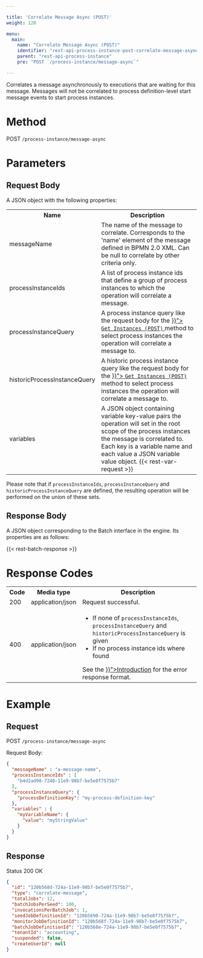 ```yaml
---

title: 'Correlate Message Async (POST)'
weight: 120

menu:
  main:
    name: "Correlate Message Async (POST)"
    identifier: "rest-api-process-instance-post-correlate-message-async"
    parent: "rest-api-process-instance"
    pre: "POST `/process-instance/message-async`"

---
```


Correlates a message asynchronously to executions that are waiting for this message.
Messages will not be correlated to process definition-level start message events to start process instances.

# Method

POST `/process-instance/message-async`


# Parameters

## Request Body

A JSON object with the following properties:

<table class="table table-striped">
  <tr>
    <th>Name</th>
    <th>Description</th>
  </tr>
  <tr>
    <td>messageName</td>
    <td>The name of the message to correlate. Corresponds to the 'name' element of the message defined in BPMN 2.0 XML. Can be null to correlate by other criteria only.</td>
  </tr>
  <tr>
    <td>processInstanceIds</td>
    <td>A list of process instance ids that define a group of process instances to which the operation will correlate a message.</td>
  </tr>
  <tr>
    <td>processInstanceQuery</td>
    <td>
      A process instance query like the request body for the
      <a href="../../reference/rest/process-instance/post-query.md#request-body" >}}">
        <code>Get Instances (POST)</code>
      </a> method to select process instances the operation will correlate a message to.
    </td>
  </tr>
  <tr>
    <td>historicProcessInstanceQuery</td>
    <td>
      A historic process instance query like the request body for the
      <a href="../../reference/rest/history/process-instance/post-process-instance-query.md#request-body" >}}">
        <code>Get Instances (POST)</code>
      </a> method to select process instances the operation will correlate a message to.
    </td>
  </tr>
  <tr>
    <td>variables</td>
    <td>A JSON object containing variable key-value pairs the operation will set in the root scope of the process instances the message is correlated to. 
    Each key is a variable name and each value a JSON variable value object. {{< rest-var-request >}}</td>
  </tr>
</table>

Please note that if `processInstanceIds`, `processInstanceQuery` and `historicProcessInstanceQuery` 
are defined, the resulting operation will be performed on the union of these sets.

## Response Body

A JSON object corresponding to the Batch interface in the engine. Its properties are as follows:

{{< rest-batch-response >}}


# Response Codes

<table class="table table-striped">
  <tr>
    <th>Code</th>
    <th>Media type</th>
    <th>Description</th>
  </tr>
  <tr>
    <td>200</td>
    <td>application/json</td>
    <td>Request successful.</td>
  </tr>
  <tr>
    <td>400</td>
    <td>application/json</td>
    <td>
      <ul>
        <li>If none of <code>processInstanceIds</code>, <code>processInstanceQuery</code> and <code>historicProcessInstanceQuery</code> is given</li>
        <li>If no process instance ids where found</li>
      </ul>
      See the <a href="../../reference/rest/overview/_index.md#error-handling" >}}">Introduction</a> for the error response format.
    </td>
  </tr>
</table>

# Example

## Request

POST `/process-instance/message-async`

Request Body:

```json
{
  "messageName" : "a-message-name",
  "processInstanceIds" : [
    "b4d2ad98-7240-11e9-98b7-be5e0f7575b7"
  ],
  "processInstanceQuery": {
    "processDefinitionKey": "my-process-definition-key"
  },
  "variables" : {
    "myVariableName": {
      "value": "myStringValue"
    }
  }
}
```

## Response

Status 200 OK

```json
{
  "id": "120b568d-724a-11e9-98b7-be5e0f7575b7",
  "type": "correlate-message",
  "totalJobs": 12,
  "batchJobsPerSeed": 100,
  "invocationsPerBatchJob": 1,
  "seedJobDefinitionId": "120b5690-724a-11e9-98b7-be5e0f7575b7",
  "monitorJobDefinitionId": "120b568f-724a-11e9-98b7-be5e0f7575b7",
  "batchJobDefinitionId": "120b568e-724a-11e9-98b7-be5e0f7575b7",
  "tenantId": "accounting",
  "suspended": false,
  "createUserId": null
}
```
